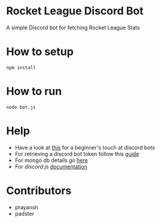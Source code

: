 # Rocket League Discord Bot
A simple Discord bot for fetching Rocket League Stats

# How to setup
```
npm install
```

# How to run
```
node bot.js
```

# Help
* Have a look at [this](https://gist.github.com/eslachance/3349734a98d30011bb202f47342601d3) for a beginner's touch at discord bots
* For retrieving a discord bot token follow this [guide](https://github.com/reactiflux/discord-irc/wiki/Creating-a-discord-bot-&-getting-a-token)
* For mongo db details go [here](https://www.mongodb.com/cloud/atlas)
* For *discord.js* [documentation](https://discord.js.org/)

# Contributors
* prayansh
* padster
